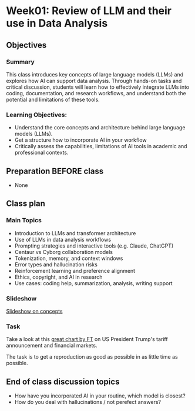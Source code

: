 # Week01: Review of LLM and their use in Data Analysis


## Objectives 

### Summary

This class introduces key concepts of large language models (LLMs) and explores how AI can support data analysis. Through hands-on tasks and critical discussion, students will learn how to effectively integrate LLMs into coding, documentation, and research workflows, and understand both the potential and limitations of these tools.

### Learning Objectives:

- Understand the core concepts and architecture behind large language models (LLMs).
- Get a structure how to incorporate AI in your workflow
- Critically assess the capabilities, limitations of AI tools in academic and professional contexts.
  
## Preparation BEFORE class

* None

## Class plan

### Main Topics
- Introduction to LLMs and transformer architecture
- Use of LLMs in data analysis workflows
- Prompting strategies and interactive tools (e.g. Claude, ChatGPT)
- Centaur vs Cyborg collaboration models
- Tokenization, memory, and context windows
- Error types and hallucination risks
- Reinforcement learning and preference alignment
- Ethics, copyright, and AI in research
- Use cases: coding help, summarization, analysis, writing support

### Slideshow
[Slideshow on concepts](https://gabors-data-analysis.com/courses/da-w-ai-2025/da-w-ai-01-llm-course.html#/title-slide)

### Task

Take a look at this [great chart by FT](/week01/assets/ft-liberation-day-usd-yield-2025-04-11.jpg) on US President Trump's tariff announcement and financial markets. 

The task is to get a reproduction as good as possible in as little time as possible. 


## End of class discussion topics

* How have you incorporated AI in your routine, which model is closest?
* How do you deal with hallucinations / not perefect answers?

